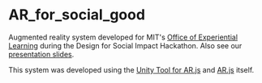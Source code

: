 # AR_for_social_good
Augmented reality system developed for MIT's [Office of Experiential Learning](http://oel.mit.edu/) during the Design for Social Impact Hackathon. Also see our [presentation slides](https://docs.google.com/presentation/d/1ylcQTGUY2N27d03t7eEw-2hoE4FSVOdVcZSEVZbwUR0/edit?usp=sharing).

This system was developed using the [Unity Tool for AR.js](https://github.com/taylordigital13/ARjs_Unity) and [AR.js](https://github.com/jeromeetienne/AR.js) itself.
